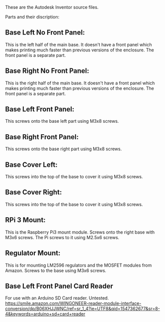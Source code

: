 These are the Autodesk Inventor source files.

Parts and their discription:

## Base Left No Front Panel:
This is the left half of the main base. It doesn't have a front panel which makes printing much faster than previous versions of the enclosure.  The front panel is a separate part.

## Base Right No Front Panel:
This is the right half of the main base. It doesn't have a front panel which makes printing much faster than previous versions of the enclosure.  The front panel is a separate part.

## Base Left Front Panel:
This screws onto the base left part using M3x8 screws.  

## Base Right Front Panel:
This screws onto the base right part using M3x8 screws.  

## Base Cover Left:
This screws into the top of the base to cover it using M3x8 screws.

## Base Cover Right:
This screws into the top of the base to cover it using M3x8 screws.

## RPi 3 Mount:
This is the Raspberry Pi3 mount module.  Screws onto the right base with M3x6 screws.  The Pi screws to it using M2.5x6 screws.

## Regulator Mount: 
This is for mounting LM2596 regulators and the MOSFET modules from Amazon.  Screws to the base using M3x6 screws.

## Base Left Front Panel Card Reader
For use with an Arduino SD Card reader.  Untested.
https://smile.amazon.com/WINGONEER-reader-module-interface-conversion/dp/B06XHJJWNC/ref=sr_1_4?ie=UTF8&qid=1547362677&sr=8-4&keywords=arduino+sd+card+reader
